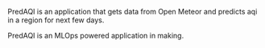 PredAQI is an application that gets data from Open Meteor and predicts aqi in a region for next few days.


PredAQI is an MLOps powered application in making.
